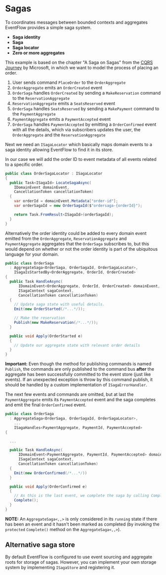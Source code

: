 # Sagas

To coordinates messages between bounded contexts and aggregates EventFlow
provides a simple saga system.

* **Saga identity**
* **Saga**
* **Saga locator**
* **Zero or more aggregates**

This example is based on the chapter "A Saga on Sagas" from the
[CQRS Journey](https://msdn.microsoft.com/en-us/library/jj591569.aspx) by
Microsoft, in which we want to model the process of placing an order.

1. User sends command `PlaceOrder` to the `OrderAggregate`
1. `OrderAggregate` emits an `OrderCreated` event
1. `OrderSaga` handles `OrderCreated` by sending a `MakeReservation` command
   to the `ReservationAggregate`
1. `ReservationAggregate` emits a `SeatsReserved` event
1. `OrderSaga` handles `SeatsReserved` by sending a `MakePayment` command
   to the `PaymentAggregate`
1. `PaymentAggregate` emits a `PaymentAccepted` event
1. `OrderSaga` handles `PaymentAccepted` by emitting a `OrderConfirmed` event
   with all the details, which via subscribers updates the user, the
   `OrderAggregate` and the `ReservationAggregate`

Next we need an `ISagaLocator` which basically maps domain events to a saga
identity allowing EventFlow to find it in its store.

In our case we will add the order ID to event metadata of all events related to
a specific order.

```csharp
public class OrderSagaLocator : ISagaLocator
{
  public Task<ISagaId> LocateSagaAsync(
    IDomainEvent domainEvent,
    CancellationToken cancellationToken)
  {
    var orderId = domainEvent.Metadata["order-id"];
    var orderSagaId = new OrderSagaId($"ordersaga-{orderId}");

    return Task.FromResult<ISagaId>(orderSagaId);
  }
}
```

Alternatively the order identity could be added to every domain event emitted
from the `OrderAggregate`, `ReservationAggregate` and `PaymentAggregate`
aggregates that the `OrderSaga` subscribes to, but this would depend on whether
or not the order identity is part of the ubiquitous language for your domain.

```csharp
public class OrderSaga
  : AggregateSaga<OrderSaga, OrderSagaId, OrderSagaLocator>,
    ISagaIsStartedBy<OrderAggregate, OrderId, OrderCreated>
{
  public Task HandleAsync(
      IDomainEvent<OrderAggregate, OrderId, OrderCreated> domainEvent,
      ISagaContext sagaContext,
      CancellationToken cancellationToken)
  {
    // Update saga state with useful details.
    Emit(new OrderStarted(/*...*/));

    // Make the reservation
    Publish(new MakeReservation(/*...*/));
  }

  public void Apply(OrderStarted e)
  {
    // Update our aggregate state with relevant order details
  }
}
```

**Important:** Even though the method for publishing commands is named
`Publish`, the commands are only published to the command bus __after__ the
aggregate has been successfully committed to the event store (just like events).
If an unexpected exception is throw by this command publish, it should be
handled by a custom implementation of `ISagaErrorHandler`.

The next few events and commands are omitted, but at last the `PaymentAggregate`
emits its `PaymentAccepted` event and the saga completes and emit the final
`OrderConfirmed` event.

```csharp
public class OrderSaga
  : AggregateSaga<OrderSaga, OrderSagaId, OrderSagaLocator>,
    ...
    ISagaHandles<PaymentAggregate, PaymentId, PaymentAccepted>
{

  ...

  public Task HandleAsync(
      IDomainEvent<PaymentAggregate, PaymentId, PaymentAccepted> domainEvent,
      ISagaContext sagaContext,
      CancellationToken cancellationToken)
  {
    Emit(new OrderConfirmed(/*...*/))
  }

  public void Apply(OrderConfirmed e)
  {
    // As this is the last event, we complete the saga by calling Complete()
    Complete();
  }
}
```

**NOTE:** An `AggregateSaga<,,>` is only considered in its `running` state if
there has been an event and it hasn't been marked as completed (by invoking the
`protected` `Complete()` method on the `AggregateSaga<,,>`).


## Alternative saga store

By default EventFlow is configured to use event sourcing and aggregate roots
for storage of sagas. However, you can implement your own storage system by
implementing `ISagaStore` and registering it.
